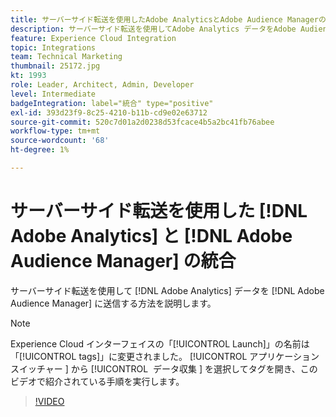 ```yaml
---
title: サーバーサイド転送を使用したAdobe AnalyticsとAdobe Audience Managerの統合
description: サーバーサイド転送を使用してAdobe Analytics データをAdobe Audience Managerに送信する方法について説明します。
feature: Experience Cloud Integration
topic: Integrations
team: Technical Marketing
thumbnail: 25172.jpg
kt: 1993
role: Leader, Architect, Admin, Developer
level: Intermediate
badgeIntegration: label="統合" type="positive"
exl-id: 393d23f9-8c25-4210-b11b-cd9e02e63712
source-git-commit: 520c7d01a2d0238d53fcace4b5a2bc41fb76abee
workflow-type: tm+mt
source-wordcount: '68'
ht-degree: 1%

---
```


# サーバーサイド転送を使用した [!DNL Adobe Analytics] と [!DNL Adobe Audience Manager] の統合

サーバーサイド転送を使用して [!DNL Adobe Analytics] データを [!DNL Adobe Audience Manager] に送信する方法を説明します。

>[!NOTE]
>
>Experience Cloud インターフェイスの「[!UICONTROL Launch]」の名前は「[!UICONTROL tags]」に変更されました。 [!UICONTROL &#x200B; アプリケーションスイッチャー &#x200B;] から [!UICONTROL &#x200B; データ収集 &#x200B;] を選択してタグを開き、このビデオで紹介されている手順を実行します。

>[!VIDEO](https://video.tv.adobe.com/v/25172?quality=12&learn=on)
